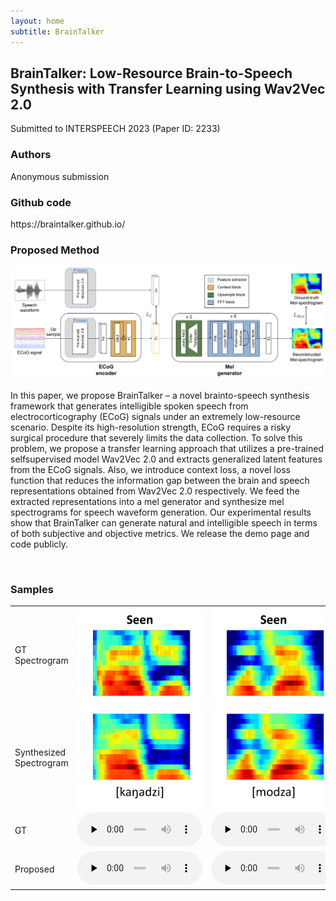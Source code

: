 ```yaml
---
layout: home
subtitle: BrainTalker
---
```


<h2> BrainTalker: Low-Resource Brain-to-Speech Synthesis with Transfer Learning using Wav2Vec 2.0
</h2>

Submitted to INTERSPEECH 2023 (Paper ID: 2233)

<h3>Authors
</h3>
Anonymous submission

<h3>Github code
</h3>
https://braintalker.github.io/

<br />

<h3>Proposed Method</h3>
<img src="./assets/img/proposed.png" width="3000">

In this paper, we propose BrainTalker – a novel brainto-speech synthesis framework that generates intelligible spoken speech from electrocorticography (ECoG) signals under an
extremely low-resource scenario. Despite its high-resolution
strength, ECoG requires a risky surgical procedure that severely
limits the data collection. To solve this problem, we propose
a transfer learning approach that utilizes a pre-trained selfsupervised model Wav2Vec 2.0 and extracts generalized latent
features from the ECoG signals. Also, we introduce context
loss, a novel loss function that reduces the information gap
between the brain and speech representations obtained from
Wav2Vec 2.0 respectively. We feed the extracted representations into a mel generator and synthesize mel spectrograms for
speech waveform generation. Our experimental results show
that BrainTalker can generate natural and intelligible speech in
terms of both subjective and objective metrics. We release the
demo page and code publicly.

<br />

<h3>Samples
</h3>

<table style="width:10; height:10">
    <tr>
        <td>
        	GT Spectrogram
        </td>
        <td class="someting">
            <img src="./assets/img/a_gt.png" width="200">
        </td>
        <td class="someting">
            <img src="./assets/img/b_gt.png" width="200">
        </td>
        <td class="someting">
            <img src="./assets/img/c_gt.png" width="200">
        </td>
        <td class="someting">
            <img src="./assets/img/d_gt.png" width="200">
        </td>
    </tr>
    <tr>
        <td>
        	Synthesized Spectrogram
        </td>
        <td class="someting">
            <img src="./assets/img/a_syn.png" width="200">
        </td>
        <td class="someting">
            <img src="./assets/img/b_syn.png" width="200">
        </td>
        <td class="someting">
            <img src="./assets/img/c_syn.png" width="200">
        </td>
        <td class="someting">
            <img src="./assets/img/d_syn.png" width="200">
        </td>
    </tr>
    <tr>
        <td class="first-col">GT</td>
        <td><audio controls style="width: 200px;" preload="none"><source src="./assets/Samples_demo/gt/a_gt.wav"></audio></td>
        <td><audio controls style="width: 200px;" preload="none"><source src="./assets/Samples_demo/gt/b_gt.wav"></audio></td>
        <td><audio controls style="width: 200px;" preload="none"><source src="./assets/Samples_demo/gt/c_gt.wav"></audio></td>
        <td><audio controls style="width: 200px;" preload="none"><source src="./assets/Samples_demo/gt/d_gt.wav"></audio></td>
    </tr>
    <tr>
        <td class="first-col">Proposed</td>
        <td><audio controls style="width: 200px;" preload="none"><source src="./assets/Samples_demo/syn/a_syn.wav"></audio></td>
        <td><audio controls style="width: 200px;" preload="none"><source src="./assets/Samples_demo/syn/b_syn.wav"></audio></td>
        <td><audio controls style="width: 200px;" preload="none"><source src="./assets/Samples_demo/syn/c_syn.wav"></audio></td>
        <td><audio controls style="width: 200px;" preload="none"><source src="./assets/Samples_demo/syn/d_syn.wav"></audio></td>
    </tr>
</table>

<br />